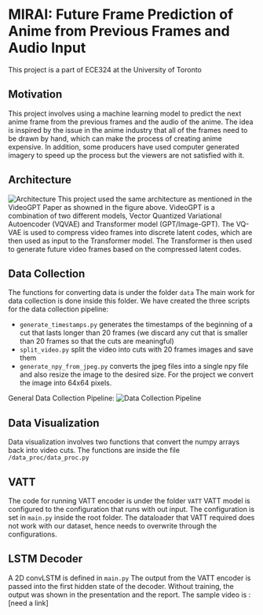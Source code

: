 # MIRAI: Future Frame Prediction of Anime from Previous Frames and Audio Input

This project is a part of ECE324 at the University of Toronto

## Motivation
This project involves using a machine learning model to predict the next anime frame from the previous frames and the audio of the anime. The idea is inspired by the issue in the anime industry that all of the frames need to be drawn by hand, which can make the process of creating anime expensive. In addition, some producers have used computer generated imagery to speed up the process but the viewers are not satisfied with it. 

## Architecture
![Architecture](https://cdn.discordapp.com/attachments/1036873248647942185/1096503000622698657/videoGPT.png)
This project used the same architecture as mentioned in the VideoGPT Paper as showned in the figure above. 
VideoGPT is a combination of two different models, Vector Quantized Variational Autoencoder (VQVAE) and Transformer model (GPT/Image-GPT). The VQ-VAE is used to compress video frames into discrete latent codes, which are then used as input to the Transformer model. The Transformer is then used to generate future video frames based on the compressed latent codes.

## Data Collection
The functions for converting data is under the folder `data`
The main work for data collection is done inside this folder.
We have created the three scripts for the data collection pipeline:
* `generate_timestamps.py` generates the timestamps of the beginning of a cut that lasts longer than 20 frames (we discard any cut that is smaller than 20 frames so that the cuts are meaningful)
* `split_video.py` split the video into cuts with 20 frames images and save them
* `generate_npy_from_jpeg.py` converts the jpeg files into a single npy file and also resize the image to the desired size. For the project we convert the image into 64x64 pixels.

General Data Collection Pipeline:
![Data Collection Pipeline](https://cdn.discordapp.com/attachments/1068310042908041297/1096505044553183263/data_processing.png)

## Data Visualization
Data visualization involves two functions that convert the numpy arrays back into video cuts. The functions are inside the file `/data_proc/data_proc.py`


## VATT
The code for running VATT encoder is under the folder `VATT`
VATT model is configured to the configuration that runs with out input. The configuration is set in `main.py` inside the root folder. The dataloader that VATT required does not work with our dataset, hence needs to overwrite through the configurations.

## LSTM Decoder
A 2D convLSTM is defined in `main.py`
The output from the VATT encoder is passed into the first hidden state of the decoder. Without training, the output was shown in the presentation and the report. The sample video is : [need a link]

